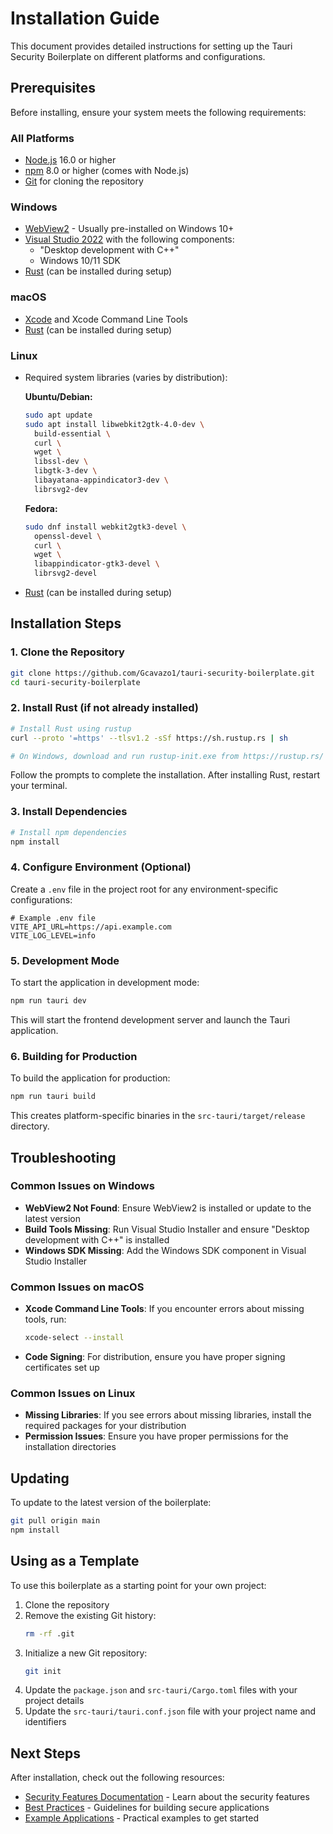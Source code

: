 # Installation Guide

This document provides detailed instructions for setting up the Tauri Security Boilerplate on different platforms and configurations.

## Prerequisites

Before installing, ensure your system meets the following requirements:

### All Platforms

- [Node.js](https://nodejs.org/) 16.0 or higher
- [npm](https://www.npmjs.com/) 8.0 or higher (comes with Node.js)
- [Git](https://git-scm.com/) for cloning the repository

### Windows

- [WebView2](https://developer.microsoft.com/en-us/microsoft-edge/webview2/) - Usually pre-installed on Windows 10+
- [Visual Studio 2022](https://visualstudio.microsoft.com/) with the following components:
  - "Desktop development with C++"
  - Windows 10/11 SDK
- [Rust](https://www.rust-lang.org/) (can be installed during setup)

### macOS

- [Xcode](https://developer.apple.com/xcode/) and Xcode Command Line Tools
- [Rust](https://www.rust-lang.org/) (can be installed during setup)

### Linux

- Required system libraries (varies by distribution):
  
  **Ubuntu/Debian:**
  ```bash
  sudo apt update
  sudo apt install libwebkit2gtk-4.0-dev \
    build-essential \
    curl \
    wget \
    libssl-dev \
    libgtk-3-dev \
    libayatana-appindicator3-dev \
    librsvg2-dev
  ```

  **Fedora:**
  ```bash
  sudo dnf install webkit2gtk3-devel \
    openssl-devel \
    curl \
    wget \
    libappindicator-gtk3-devel \
    librsvg2-devel
  ```

- [Rust](https://www.rust-lang.org/) (can be installed during setup)

## Installation Steps

### 1. Clone the Repository

```bash
git clone https://github.com/Gcavazo1/tauri-security-boilerplate.git
cd tauri-security-boilerplate
```

### 2. Install Rust (if not already installed)

```bash
# Install Rust using rustup
curl --proto '=https' --tlsv1.2 -sSf https://sh.rustup.rs | sh

# On Windows, download and run rustup-init.exe from https://rustup.rs/
```

Follow the prompts to complete the installation. After installing Rust, restart your terminal.

### 3. Install Dependencies

```bash
# Install npm dependencies
npm install
```

### 4. Configure Environment (Optional)

Create a `.env` file in the project root for any environment-specific configurations:

```
# Example .env file
VITE_API_URL=https://api.example.com
VITE_LOG_LEVEL=info
```

### 5. Development Mode

To start the application in development mode:

```bash
npm run tauri dev
```

This will start the frontend development server and launch the Tauri application.

### 6. Building for Production

To build the application for production:

```bash
npm run tauri build
```

This creates platform-specific binaries in the `src-tauri/target/release` directory.

## Troubleshooting

### Common Issues on Windows

- **WebView2 Not Found**: Ensure WebView2 is installed or update to the latest version
- **Build Tools Missing**: Run Visual Studio Installer and ensure "Desktop development with C++" is installed
- **Windows SDK Missing**: Add the Windows SDK component in Visual Studio Installer

### Common Issues on macOS

- **Xcode Command Line Tools**: If you encounter errors about missing tools, run:
  ```bash
  xcode-select --install
  ```
- **Code Signing**: For distribution, ensure you have proper signing certificates set up

### Common Issues on Linux

- **Missing Libraries**: If you see errors about missing libraries, install the required packages for your distribution
- **Permission Issues**: Ensure you have proper permissions for the installation directories

## Updating

To update to the latest version of the boilerplate:

```bash
git pull origin main
npm install
```

## Using as a Template

To use this boilerplate as a starting point for your own project:

1. Clone the repository
2. Remove the existing Git history:
   ```bash
   rm -rf .git
   ```
3. Initialize a new Git repository:
   ```bash
   git init
   ```
4. Update the `package.json` and `src-tauri/Cargo.toml` files with your project details
5. Update the `src-tauri/tauri.conf.json` file with your project name and identifiers

## Next Steps

After installation, check out the following resources:

- [Security Features Documentation](./SECURITY.md) - Learn about the security features
- [Best Practices](./BEST_PRACTICES.md) - Guidelines for building secure applications
- [Example Applications](./EXAMPLES.md) - Practical examples to get started 